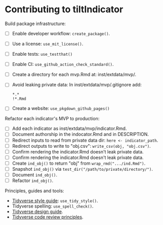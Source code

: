 # Contributing to tiltIndicator

Build package infrastructure:

- [ ] Enable developer workflow: `create_package()`.
- [ ] Use a license: `use_mit_license()`.
- [ ] Enable tests: `use_testthat()`
- [ ] Enable CI: `use_github_action_check_standard()`.
- [ ] Create a directory for each mvp.Rmd at: inst/extdata/mvp/.
- [ ] Avoid leaking private data: In inst/extdata/mvp/.gitignore add:

    ```
    *.*
    !*.Rmd
    ```

- [ ] Create a website: `use_pkgdown_github_pages()`

Refactor each indicator's MVP to production:

- [ ] Add each indicator as inst/extdata/mvp/indicator.Rmd.
- [ ] Document authorship in the indocator.Rmd and in DESCRIPTION.
- [ ] Redirect inputs to read from private data dir: `here <- indicator_path`.
- [ ] Redirect outputs to write to "obj.csv": `write_csv(obj, "obj.csv")`.
- [ ] Confirm rendering the indicator.Rmd doesn't leak private data.
- [ ] Confirm rendering the indicator.Rmd doesn't leak private data.
- [ ] Create `ind_obj()` to return "obj" from `wrap_rmd(".../ind.Rmd")`.
- [ ] Snapshot `ind_obj()` via `test_dir("/path/to/private/directory/")`.
- [ ] Document `ind_obj()`.
- [ ] Refactor `ind_obj()`.

Principles, guides and tools:

* [Tidyverse style guide](https://style.tidyverse.org/): `use_tidy_style()`.
* Tidyverse spelling: `use_spell_check()`.
* [Tidyverse design guide](https://design.tidyverse.org/).
* [Tidyverse code review principles](https://davisvaughan.github.io/code-review/).
